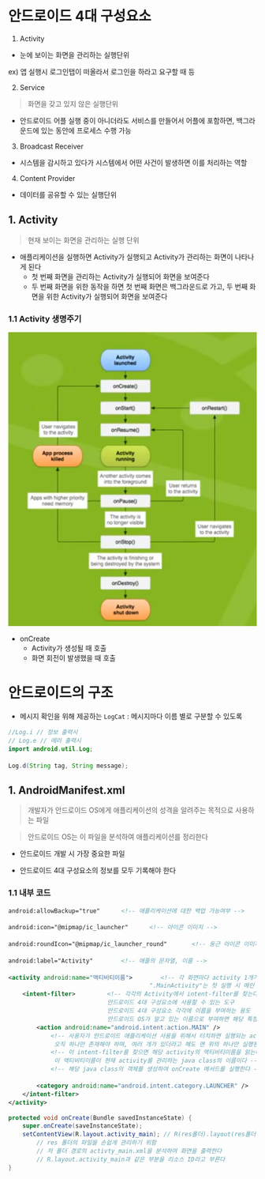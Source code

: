 # 안드로이드 4대 구성요소

1. Activity

- 눈에 보이는 화면을 관리하는 실행단위

ex) 앱 실행시 로그인탭이 떠올라서 로그인을 하라고 요구할 때 등



2. Service

> 화면을 갖고 있지 않은 실행단위

- 안드로이드 어플 실행 중이 아니더라도 서비스를 만들어서 어플에 포함하면, 백그라운드에 있는 동안에 프로세스 수행 가능




3. Broadcast Receiver

- 시스템을 감시하고 있다가 시스템에서 어떤 사건이 발생하면 이를 처리하는 역할



4. Content Provider

- 데이터를 공유할 수 있는 실행단위






## 1. Activity

> 현재 보이는 화면을 관리하는 실행 단위

- 애플리케이션을 실행하면 Activity가 실행되고 Activity가 관리하는 화면이 나타나게 된다
    - 첫 번째 화면을 관리하는 Activity가 실행되어 화면을 보여준다
    - 두 번째 화면을 위한 동작을 하면 첫 번째 화면은 백그라운드로 가고, 두 번째 화면을 위한 Activity가 실행되어 화면을 보여준다



### 1.1 Activity 생명주기

![Activity-lifecycle](1231_Android_Activity.assets/fds.png)



- onCreate
  - Activity가 생성될 때 호출
  - 화면 회전이 발생했을 때 호출









# 안드로이드의 구조



- 메시지 확인을 위해 제공하는 `LogCat` : 메시지마다 이름 별로 구분할 수 있도록

```java
//Log.i // 정보 출력시
// Log.e // 에러 출력시
import android.util.Log;

Log.d(String tag, String message);
```







## 1. AndroidManifest.xml

> 개발자가 안드로이드 OS에게 애플리케이션의 성격을 알려주는 목적으로 사용하는 파일

> 안드로이드 OS는 이 파일을 분석하여 애플리케이션를 정리한다

- 안드로이드 개발 시 가장 중요한 파일

- 안드로이드 4대 구성요소의 정보를 모두 기록해야 한다



### 1.1 내부 코드

```xml
android:allowBackup="true"		<!-- 애플리케이션에 대한 백업 가능여부 -->

android:icon="@mipmap/ic_launcher"		<!-- 아이콘 이미지 -->

android:roundIcon="@mipmap/ic_launcher_round"		<!-- 둥근 아이콘 이미지 -->

android:label="Activity"		<!-- 애플의 문자열, 이름 -->

<activity android:name="액티비티이름">		<!-- 각 화면마다 activity 1개가 필요하다
										".MainActivity"는 첫 실행 시 메인 화면 -->
    <intent-filter>			<!-- 각각의 Activity에서 intent-filter를 찾는다
						 	안드로이드 4대 구성요소에 사용할 수 있는 도구
						 	안드로이드 4대 구성요소 각각에 이름을 부여하는 용도
						 	안드로이드 OS가 알고 있는 이름으로 부여하면 해당 특정 상황이 발생했을 때 실행하게 된다 -->
        <action android:name="android.intent.action.MAIN" />
        	<!-- 사용자가 안드로이드 애플리케이션 사용을 위해서 터치하면 실행되는 activity에 부여하는 이름
 			 오직 하나만 존재해야 하며, 여러 개가 있더라고 해도 맨 위의 하나만 실행된다 -->
        	<!-- 이 intent-filter를 찾으면 해당 activity의 액티비티이름을 읽는다
 			 이 액티비티이름이 현재 activity를 관리하는 java class의 이름이다 -->
        	<!-- 해당 java class의 객체를 생성하여 onCreate 메서드를 실행한다 -->

        <category android:name="android.intent.category.LAUNCHER" />
    </intent-filter>
</activity>
```


```java
protected void onCreate(Bundle savedInstanceState) {
    super.onCreate(saveInstanceState);
    setContentView(R.layout.activity_main);	// R(res폴더).layout(res폴더 하위 layout폴더).activity_main(layout폴더 하위 activity_main.xml파일)
    	// res 폴더의 파일을 손쉽게 관리하기 위함
    	// 저 폴더 경로의 activty_main.xml을 분석하여 화면을 출력한다
    	// R.layout.activity_main과 같은 부분을 리소스 ID라고 부른다
}
```



